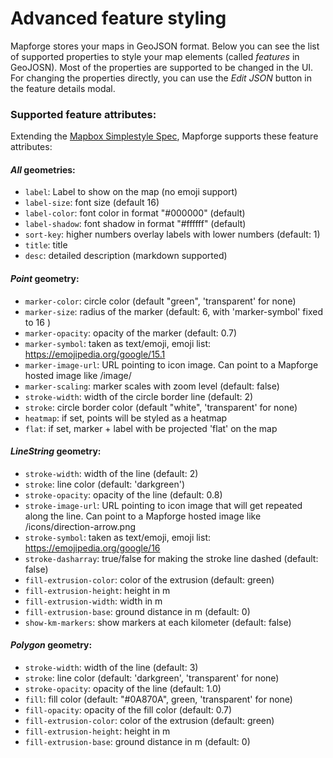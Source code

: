 # Advanced feature styling 

Mapforge stores your maps in GeoJSON format. Below you can see the list of supported properties to style your map elements (called *features* in GeoJOSN). 
Most of the properties are supported to be changed in the UI. For changing the properties directly, you can use the *Edit JSON* button in the feature details modal.

### Supported feature attributes:

Extending the [Mapbox Simplestyle Spec](https://github.com/mapbox/simplestyle-spec/tree/master/1.1.0), Mapforge supports these feature attributes:

#### *All* geometries:

* `label`: Label to show on the map (no emoji support)
* `label-size`: font size (default 16)
* `label-color`: font color in format "#000000" (default)
* `label-shadow`: font shadow in format "#ffffff" (default)
* `sort-key`: higher numbers overlay labels with lower numbers (default: 1)
* `title`: title
* `desc`: detailed description (markdown supported)

#### *Point* geometry:

* `marker-color`: circle color (default "green", 'transparent' for none)
* `marker-size`: radius of the marker (default: 6, with 'marker-symbol' fixed to 16 )
* `marker-opacity`: opacity of the marker (default: 0.7)
* `marker-symbol`: taken as text/emoji, emoji list: https://emojipedia.org/google/15.1
* `marker-image-url`: URL pointing to icon image. Can point to a Mapforge hosted image like /image/<id>
* `marker-scaling`: marker scales with zoom level (default: false)
* `stroke-width`: width of the circle border line (default: 2)
* `stroke`: circle border color (default "white", 'transparent' for none)
* `heatmap`: if set, points will be styled as a heatmap
* `flat`: if set, marker + label with be projected 'flat' on the map

#### *LineString* geometry:

* `stroke-width`: width of the line (default: 2)
* `stroke`: line color (default: 'darkgreen')
* `stroke-opacity`: opacity of the line (default: 0.8)
* `stroke-image-url`: URL pointing to icon image that will get repeated along the line. Can point to a Mapforge hosted image like /icons/direction-arrow.png
* `stroke-symbol`: taken as text/emoji, emoji list: https://emojipedia.org/google/16
* `stroke-dasharray`: true/false for making the stroke line dashed (default: false)
* `fill-extrusion-color`: color of the extrusion (default: green)
* `fill-extrusion-height`: height in m
* `fill-extrusion-width`: width in m
* `fill-extrusion-base`: ground distance in m (default: 0)
* `show-km-markers`: show markers at each kilometer (default: false)

#### *Polygon* geometry:

* `stroke-width`: width of the line (default: 3)
* `stroke`: line color (default: 'darkgreen', 'transparent' for none)
* `stroke-opacity`: opacity of the line (default: 1.0)
* `fill`: fill color (default: "#0A870A", green, 'transparent' for none)
* `fill-opacity`: opacity of the fill color (default: 0.7)
* `fill-extrusion-color`: color of the extrusion (default: green)
* `fill-extrusion-height`: height in m
* `fill-extrusion-base`: ground distance in m (default: 0)
